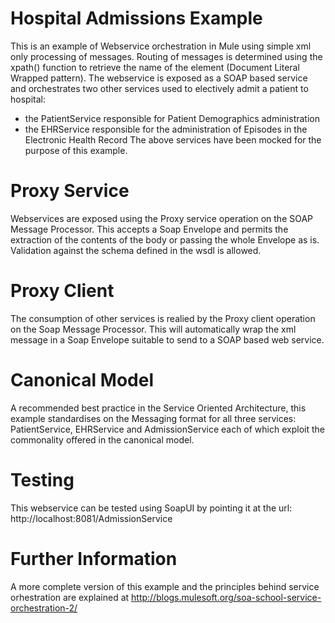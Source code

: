 Hospital Admissions Example
===========================
This is an example of Webservice orchestration in Mule using simple xml only processing of messages. Routing of messages is determined
using the xpath() function to retrieve the name of the element (Document Literal Wrapped pattern). 
The webservice is exposed as a SOAP based service and orchestrates two other services used to electively admit a patient to hospital:
* the PatientService responsible for Patient Demographics administration
* the EHRService responsible for the administration of Episodes in the Electronic Health Record
The above services have been mocked for the purpose of this example.

Proxy Service
=============
Webservices are exposed using the Proxy service operation on the SOAP Message Processor. This accepts a Soap Envelope and permits the extraction
of the contents of the body or passing the whole Envelope as is. Validation against the schema defined in the wsdl is allowed.

Proxy Client
============
The consumption of other services is realied by the Proxy client operation on the Soap Message Processor. This will automatically wrap the xml message in
a Soap Envelope suitable to send to a SOAP based web service.

Canonical Model
===============
A recommended best practice in the Service Oriented Architecture, this example standardises on the Messaging format for all three services: PatientService,
EHRService and AdmissionService each of which exploit the commonality offered in the canonical model.

Testing
=======
This webservice can be tested using SoapUI by pointing it at the url: http://localhost:8081/AdmissionService

Further Information
===================
A more complete version of this example and the principles behind service orhestration are explained at http://blogs.mulesoft.org/soa-school-service-orchestration-2/
